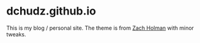 dchudz.github.io
================

This is my blog / personal site. The theme is from [Zach Holman](https://github.com/holman/left) with minor tweaks.
